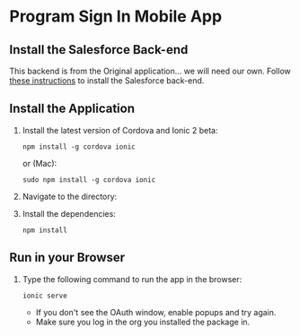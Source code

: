 # Program Sign In Mobile App


## Install the Salesforce Back-end

This backend is from the Original application... we will need our own.
Follow [these instructions](http://dreamhouse-site.herokuapp.com/installation/) to install the Salesforce back-end.

## Install the Application

1. Install the latest version of Cordova and Ionic 2 beta:
    ```
    npm install -g cordova ionic
    ```

    or (Mac):
    ```
    sudo npm install -g cordova ionic
    ```



1. Navigate to the directory:

2. Install the dependencies:
    ```
    npm install
    ```

## Run in your Browser    

1. Type the following command to run the app in the browser:
    ```
    ionic serve
    ```

    - If you don't see the OAuth window, enable popups and try again.
    - Make sure you log in the org you installed the package in.